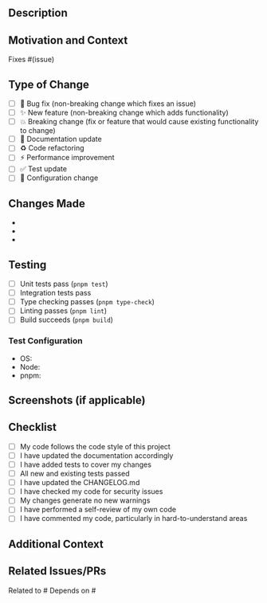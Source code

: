 ## Description
<!-- Describe your changes in detail -->

## Motivation and Context
<!-- Why is this change required? What problem does it solve? -->
<!-- If it fixes an open issue, please link to the issue here. -->

Fixes #(issue)

## Type of Change
<!-- Mark relevant items with an [x] -->

- [ ] 🐛 Bug fix (non-breaking change which fixes an issue)
- [ ] ✨ New feature (non-breaking change which adds functionality)
- [ ] 💥 Breaking change (fix or feature that would cause existing functionality to change)
- [ ] 📝 Documentation update
- [ ] ♻️ Code refactoring
- [ ] ⚡ Performance improvement
- [ ] ✅ Test update
- [ ] 🔧 Configuration change

## Changes Made
<!-- List the specific changes made -->

-
-
-

## Testing
<!-- Describe the tests you ran to verify your changes -->

- [ ] Unit tests pass (`pnpm test`)
- [ ] Integration tests pass
- [ ] Type checking passes (`pnpm type-check`)
- [ ] Linting passes (`pnpm lint`)
- [ ] Build succeeds (`pnpm build`)

### Test Configuration
<!-- Describe your test configuration (OS, Node version, etc.) -->

- OS:
- Node:
- pnpm:

## Screenshots (if applicable)
<!-- Add screenshots to help explain your changes -->

## Checklist
<!-- Mark completed items with an [x] -->

- [ ] My code follows the code style of this project
- [ ] I have updated the documentation accordingly
- [ ] I have added tests to cover my changes
- [ ] All new and existing tests passed
- [ ] I have updated the CHANGELOG.md
- [ ] I have checked my code for security issues
- [ ] My changes generate no new warnings
- [ ] I have performed a self-review of my own code
- [ ] I have commented my code, particularly in hard-to-understand areas

## Additional Context
<!-- Add any other context about the PR here -->

## Related Issues/PRs
<!-- Link related issues or PRs -->

Related to #
Depends on #
